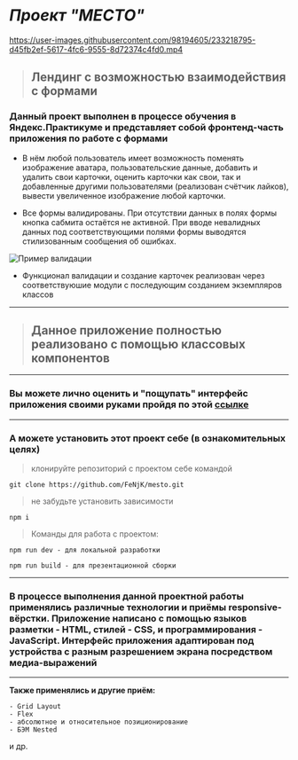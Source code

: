 # ***Проект "МЕСТО"***

<https://user-images.githubusercontent.com/98194605/233218795-d45fb2ef-5617-4fc6-9555-8d72374c4fd0.mp4>

>## **Лендинг с возможностью взаимодействия с формами**

### Данный проект выполнен в процессе обучения в Яндекс.Практикуме и представляет собой фронтенд-часть приложения по работе с формами

* В нём любой пользователь имеет возможность поменять изображение аватара, пользовательские данные, добавить и удалить свои карточки, оценить карточки как свои, так и добавленные другими пользователями (реализован счётчик лайков), вывести увеличенное изображение любой карточки.

* Все формы валидированы. При отсутствии данных в полях формы кнопка сабмита остаётся не активной. При вводе невалидных данных под соответствующими полями формы выводятся стилизованным сообщения об ошибках.

![Пример валидации](https://user-images.githubusercontent.com/98194605/233353427-f78b5f97-c29d-4f0f-86f0-04c4bc8152ae.JPG)

* Функционал валидации и создание карточек реализован через соответствуюшие модули с последующим созданием экземпляров классов

___

>## Данное приложение полностью реализовано с помощью классовых компонентов

___

### Вы можете лично оценить и "пощупать" интерфейс приложения своими руками пройдя по этой [ссылке](https://fenjk.github.io/mesto/)

___

### А можете установить этот проект себе (в ознакомительных целях)

>клонируйте репозиторий с проектом себе командой

    git clone https://github.com/FeNjK/mesto.git

>не забудьте установить зависимости

    npm i

>Команды для работа с проектом:

    npm run dev - для локальной разработки

    npm run build - для презентационной сборки
___

### В процессе выполнения данной проектной работы применялись различные технологии и приёмы responsive-вёрстки. Приложение написано с помощью языков разметки - HTML, стилей - CSS, и программирования - JavaScript. Интерфейс приложения адаптирован под устройства с разным разрешением экрана посредством медиа-выражений

___

**Также применялись и другие приём:**

    - Grid Layout
    - Flex
    - абсолютное и относительное позиционирование
    - БЭМ Nested

и др.
